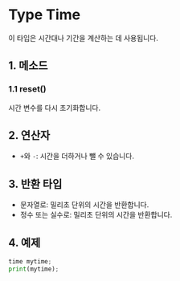 # Type Time

이 타입은 시간대나 기간을 계산하는 데 사용됩니다.

## 1. 메소드

### 1.1 reset()
시간 변수를 다시 초기화합니다.

## 2. 연산자

- `+`와 `-`: 시간을 더하거나 뺄 수 있습니다.

## 3. 반환 타입

- 문자열로: 밀리초 단위의 시간을 반환합니다.
- 정수 또는 실수로: 밀리초 단위의 시간을 반환합니다.

## 4. 예제

```python
time mytime;
print(mytime);
```